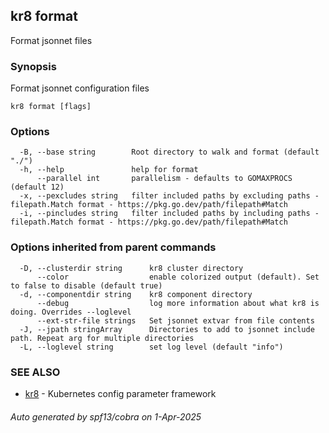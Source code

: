 ## kr8 format

Format jsonnet files

### Synopsis

Format jsonnet configuration files

```
kr8 format [flags]
```

### Options

```
  -B, --base string        Root directory to walk and format (default "./")
  -h, --help               help for format
      --parallel int       parallelism - defaults to GOMAXPROCS (default 12)
  -x, --pexcludes string   filter included paths by excluding paths - filepath.Match format - https://pkg.go.dev/path/filepath#Match
  -i, --pincludes string   filter included paths by including paths - filepath.Match format - https://pkg.go.dev/path/filepath#Match
```

### Options inherited from parent commands

```
  -D, --clusterdir string      kr8 cluster directory
      --color                  enable colorized output (default). Set to false to disable (default true)
  -d, --componentdir string    kr8 component directory
      --debug                  log more information about what kr8 is doing. Overrides --loglevel
      --ext-str-file strings   Set jsonnet extvar from file contents
  -J, --jpath stringArray      Directories to add to jsonnet include path. Repeat arg for multiple directories
  -L, --loglevel string        set log level (default "info")
```

### SEE ALSO

* [kr8](kr8.md)	 - Kubernetes config parameter framework

###### Auto generated by spf13/cobra on 1-Apr-2025
